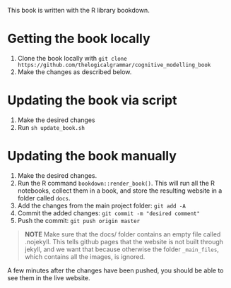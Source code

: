 This book is written with the R library bookdown. 

# Getting the book locally

1. Clone the book locally with `git clone https://github.com/thelogicalgrammar/cognitive_modelling_book`
1. Make the changes as described below.

# Updating the book via script

1. Make the desired changes
1. Run `sh update_book.sh`

# Updating the book manually

1. Make the desired changes.
1. Run the R command `bookdown::render_book()`. This will run all the R notebooks, collect them in a book, and store the resulting website in a folder called `docs`.
1. Add the changes from the main project folder: `git add -A`
1. Commit the added changes: `git commit -m "desired comment"`
1. Push the commit: `git push origin master`

> __NOTE__ Make sure that the docs/ folder contains an empty file called .nojekyll. This tells github pages that the website is not built through jekyll, and we want that because otherwise the folder `_main_files`, which contains all the images, is ignored.

A few minutes after the changes have been pushed, you should be able to see them in the live website.
